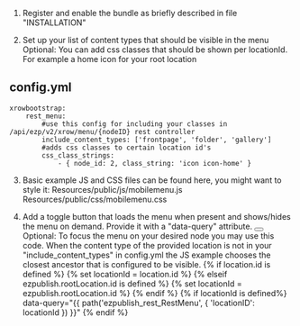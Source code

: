 1. Register and enable the bundle as briefly described in file "INSTALLATION"

2. Set up your list of content types that should be visible in the menu
    Optional: You can add css classes that should be shown per locationId. For example a home icon for your root location
## config.yml
    xrowbootstrap:
        rest_menu:
            #use this config for including your classes in /api/ezp/v2/xrow/menu/{nodeID} rest controller
            include_content_types: ['frontpage', 'folder', 'gallery']
            #adds css classes to certain location id's
            css_class_strings:
                - { node_id: 2, class_string: 'icon icon-home' }

3. Basic example JS and CSS files can be found here, you might want to style it:
  Resources/public/js/mobilemenu.js
  Resources/public/css/mobilemenu.css

4. Add a toggle button that loads the menu when present and shows/hides the menu on demand. Provide it with a "data-query" attribute.
    <button class="xrowmobilemenu-toggle" data-query="/api/ezp/v2/menu/<yourDesiredLocationId>"></button>
    Optional: To focus the menu on your desired node you may use this code.
              When the content type of the provided location is not in your "include_content_types" in config.yml the JS example chooses the closest ancestor that is configured to be visible.
        {% if location.id is defined %}
            {% set locationId = location.id %}
        {% elseif ezpublish.rootLocation.id is defined  %}
            {% set locationId = ezpublish.rootLocation.id %}
        {% endif %}
        {% if locationId is defined%}
            data-query="{{ path('ezpublish_rest_RestMenu', { 'locationID': locationId }) }}"
        {% endif %}